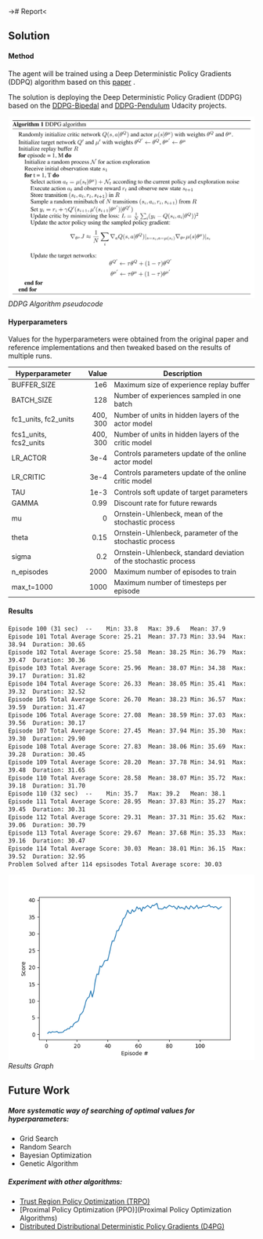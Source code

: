 -># Report<


## Solution

#### Method 

The agent will be trained using a Deep Deterministic Policy Gradients (DDPQ) algorithm based on this [paper](hhttps://arxiv.org/pdf/1509.02971.pdf) .

The solution is deploying the Deep Deterministic Policy Gradient (DDPG) based on the [DDPG-Bipedal](https://github.com/udacity/deep-reinforcement-learning/tree/master/ddpg-bipedal) and [DDPG-Pendulum](https://github.com/udacity/deep-reinforcement-learning/tree/master/ddpg-pendulum) Udacity projects.

![DDPG Algorithm](images/DDPQ_algorithm.png)*DDPG Algorithm pseudocode*

#### Hyperparameters

Values for the hyperparameters were obtained from the original paper and reference implementations 
and then tweaked based on the results of multiple runs.

| Hyperparameter | Value | Description |
|---|---:|---|
| BUFFER_SIZE | 1e6 | Maximum size of experience replay buffer |
| BATCH_SIZE | 128 | Number of experiences sampled in one batch |
| fc1_units, fc2_units | 400, 300 | Number of units in hidden layers of the actor model |
| fcs1_units, fcs2_units | 400, 300 | Number of units in hidden layers of the critic model |
| LR_ACTOR | 3e-4 | Controls parameters update of the online actor model |
| LR_CRITIC | 3e-4 | Controls parameters update of the online critic model |
| TAU | 1e-3 | Controls soft update of target parameters |
| GAMMA | 0.99 | Discount rate for future rewards |
|  mu | 0 | Ornstein-Uhlenbeck, mean of the stochastic  process|
| theta | 0.15 | Ornstein-Uhlenbeck, parameter of the stochastic process |
| sigma | 0.2 | Ornstein-Uhlenbeck, standard deviation of the stochastic process |
| n_episodes | 2000 | Maximum number of episodes to train |
| max_t=1000 | 1000 | Maximum number of timesteps per episode |

#### Results

    Episode 100 (31 sec)  -- 	Min: 33.8	Max: 39.6	Mean: 37.9
    Episode 101	Total Average Score: 25.21	Mean: 37.73	Min: 33.94	Max: 38.94	Duration: 30.65
    Episode 102	Total Average Score: 25.58	Mean: 38.25	Min: 36.79	Max: 39.47	Duration: 30.36
    Episode 103	Total Average Score: 25.96	Mean: 38.07	Min: 34.38	Max: 39.17	Duration: 31.82
    Episode 104	Total Average Score: 26.33	Mean: 38.05	Min: 35.41	Max: 39.32	Duration: 32.52
    Episode 105	Total Average Score: 26.70	Mean: 38.23	Min: 36.57	Max: 39.59	Duration: 31.47
    Episode 106	Total Average Score: 27.08	Mean: 38.59	Min: 37.03	Max: 39.56	Duration: 30.17
    Episode 107	Total Average Score: 27.45	Mean: 37.94	Min: 35.30	Max: 39.30	Duration: 29.90
    Episode 108	Total Average Score: 27.83	Mean: 38.06	Min: 35.69	Max: 39.28	Duration: 30.45
    Episode 109	Total Average Score: 28.20	Mean: 37.78	Min: 34.91	Max: 39.48	Duration: 31.65
    Episode 110	Total Average Score: 28.58	Mean: 38.07	Min: 35.72	Max: 39.18	Duration: 31.70
    Episode 110 (32 sec)  -- 	Min: 35.7	Max: 39.2	Mean: 38.1
    Episode 111	Total Average Score: 28.95	Mean: 37.83	Min: 35.27	Max: 39.45	Duration: 30.31
    Episode 112	Total Average Score: 29.31	Mean: 37.31	Min: 35.62	Max: 39.06	Duration: 30.79
    Episode 113	Total Average Score: 29.67	Mean: 37.68	Min: 35.33	Max: 39.16	Duration: 30.47
    Episode 114	Total Average Score: 30.03	Mean: 38.01	Min: 36.15	Max: 39.52	Duration: 32.95
    Problem Solved after 114 epsisodes Total Average score: 30.03

	
![DDPG Algorithm](images/results_graph.png)*Results Graph*

## Future Work

##### More systematic way of searching of optimal values for hyperparameters:
 
 - Grid Search
 - Random Search
 - Bayesian Optimization
 - Genetic Algorithm

##### Experiment with other algorithms: 
 - [Trust Region Policy Optimization (TRPO)](https://arxiv.org/abs/1502.05477)
 - [Proximal Policy Optimization (PPO)](Proximal Policy Optimization Algorithms)
 - [Distributed Distributional Deterministic Policy Gradients (D4PG)](https://arxiv.org/abs/1804.08617)

